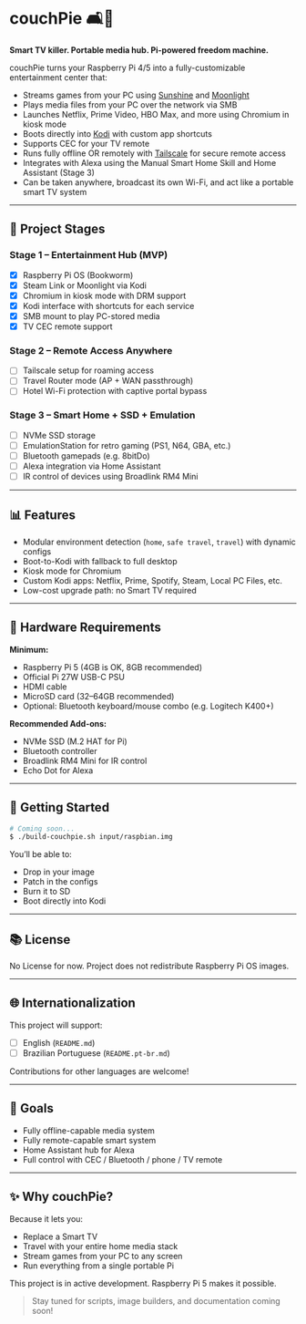 # couchPie 🛋️🥧

**Smart TV killer. Portable media hub. Pi-powered freedom machine.**

couchPie turns your Raspberry Pi 4/5 into a fully-customizable entertainment center that:

* Streams games from your PC using [Sunshine](https://github.com/LizardByte/Sunshine) and [Moonlight](https://moonlight-stream.org/)
* Plays media files from your PC over the network via SMB
* Launches Netflix, Prime Video, HBO Max, and more using Chromium in kiosk mode
* Boots directly into [Kodi](https://kodi.tv) with custom app shortcuts
* Supports CEC for your TV remote
* Runs fully offline OR remotely with [Tailscale](https://tailscale.com/) for secure remote access
* Integrates with Alexa using the Manual Smart Home Skill and Home Assistant (Stage 3)
* Can be taken anywhere, broadcast its own Wi-Fi, and act like a portable smart TV system

---

## 🚀 Project Stages

### Stage 1 – Entertainment Hub (MVP)

* [x] Raspberry Pi OS (Bookworm)
* [x] Steam Link or Moonlight via Kodi
* [x] Chromium in kiosk mode with DRM support
* [x] Kodi interface with shortcuts for each service
* [x] SMB mount to play PC-stored media
* [x] TV CEC remote support

### Stage 2 – Remote Access Anywhere

* [ ] Tailscale setup for roaming access
* [ ] Travel Router mode (AP + WAN passthrough)
* [ ] Hotel Wi-Fi protection with captive portal bypass

### Stage 3 – Smart Home + SSD + Emulation

* [ ] NVMe SSD storage
* [ ] EmulationStation for retro gaming (PS1, N64, GBA, etc.)
* [ ] Bluetooth gamepads (e.g. 8bitDo)
* [ ] Alexa integration via Home Assistant
* [ ] IR control of devices using Broadlink RM4 Mini

---

## 📊 Features

* Modular environment detection (`home`, `safe travel`, `travel`) with dynamic configs
* Boot-to-Kodi with fallback to full desktop
* Kiosk mode for Chromium
* Custom Kodi apps: Netflix, Prime, Spotify, Steam, Local PC Files, etc.
* Low-cost upgrade path: no Smart TV required

---

## 🚿 Hardware Requirements

**Minimum:**

* Raspberry Pi 5 (4GB is OK, 8GB recommended)
* Official Pi 27W USB-C PSU
* HDMI cable
* MicroSD card (32–64GB recommended)
* Optional: Bluetooth keyboard/mouse combo (e.g. Logitech K400+)

**Recommended Add-ons:**

* NVMe SSD (M.2 HAT for Pi)
* Bluetooth controller
* Broadlink RM4 Mini for IR control
* Echo Dot for Alexa

---

## 🚄 Getting Started

```bash
# Coming soon...
$ ./build-couchpie.sh input/raspbian.img
```

You’ll be able to:

* Drop in your image
* Patch in the configs
* Burn it to SD
* Boot directly into Kodi

---

## 📚 License

No License for now. Project does not redistribute Raspberry Pi OS images.

---

## 🌐 Internationalization

This project will support:

* [ ] English (`README.md`)
* [ ] Brazilian Portuguese (`README.pt-br.md`)

Contributions for other languages are welcome!

---

## 🚀 Goals

* Fully offline-capable media system
* Fully remote-capable smart system
* Home Assistant hub for Alexa
* Full control with CEC / Bluetooth / phone / TV remote

---

## ✨ Why couchPie?

Because it lets you:

* Replace a Smart TV
* Travel with your entire home media stack
* Stream games from your PC to any screen
* Run everything from a single portable Pi

This project is in active development. Raspberry Pi 5 makes it possible.

> Stay tuned for scripts, image builders, and documentation coming soon!
